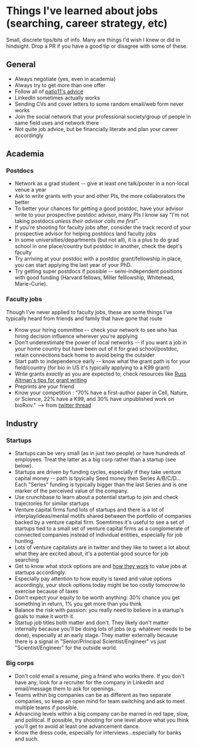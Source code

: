 # Things I've learned about jobs (searching, career strategy, etc)

Small, discrete tips/bits of info. Many are things I'd wish I knew or did in hindsight. Drop a PR if you have a good tip or disagree with some of these.

## General

* Always negotiate (yes, even in academia)
* Always try to get more than one offer
* Follow all of [patio11's advice](https://www.kalzumeus.com/)
* LinkedIn sometimes actually works
* Sending CVs and cover letters to some random email/web form never works
* Join the social network that your professional society/group of people in same field uses and network there
* Not quite job advice, but be financially literate and plan your career accordingly

## Academia

### Postdocs

* Network as a grad student -- give at least one talk/poster in a non-local venue a year
* Ask to write grants with your and other PIs, the more collaborators the better
* To better your chances for getting a good postdoc, have your advisor write to your prospective postdoc advisor, many PIs I know say "I'm not taking postdocs *unless their advisor calls me first*".
* If you're shooting for faculty jobs after, consider the track record of your prospective advisor for helping postdocs land faculty jobs
* In some universities/departments (but not all), it is a plus to do grad school in one place/country but postdoc in another, check the dept's faculty
* Try arriving at your postdoc with a postdoc grant/fellowship in place, you can start applying the last year of your PhD.
* Try getting super postdocs if possible -- semi-independent positions with good funding  (Harvard fellows, Miller felllowship, Whitehead, Marie-Curie).

### Faculty jobs

Though I've never applied to faculty jobs, these are some things I've typically heard from friends and family that have gone that route

* Know your hiring committee -- check your network to see who has hiring decision influence wherever you're applying
* Don't underestimate the power of local networks -- if you want a job in your home country but have been out of it for grad school/postdoc, retain connections back home to avoid being the outsider
* Start path to independence early -- know what the grant path is for your field/country (for bio in US it's typically applying to a K99 grant)
* Write grants *exactly* as you are expected to, check resources like [Russ Altman's tips for grant writing](http://bytesizebio.net/2012/07/19/ismb-2012-vignettes-pt-1-grant-writing-tips/)
* Preprints are your friend
* Know your competition : "70% have a first-author paper in Cell, Nature, or Science, 22% have a K99, and 30% have unpublished work on bioRxiv."  --> from [twitter thread](https://twitter.com/JSheltzer/status/1293234892063506433)

## Industry

### Startups

* Startups can be very small (as in just two people) or have hundreds of employees. Treat the latter as a big corp rather than a startup (see below).
* Startups are driven by funding cycles, especially if they take venture capital money -- path is tpyically Seed money then Series A/B/C/D... Each "Series" funding is typically bigger than the last Series and is one marker of the perceived value of the company.
* Use crunchbase to learn about a potential startup to join and check trajectories for similar startups
* Venture capital firms fund lots of startups and there is a lot of interplay/ideas/mental motifs shared between the portfolio of companies backed by a venture capital firm. Soemtimes it's useful to see a set of startups tied to a small set of venture capital firms as a conglomerate of connected companies instead of individual entities, especially for job hunting.
* Lots of venture capitalists are in twitter and they like to tweet a lot about what they are excited about, it's a potential good source for job searching
* Get to know what stock options are and [how they work](https://carta.com/blog/value-equity-offer-startup-equity-calculator/) to value jobs at startups accordingly.
* Especially pay attention to how equity is taxed and value options accordingly, your stock options today might be too costly tomorrow to exercise because of taxes
* Don't expect your equity to be worth anything: 30% chance you get something in return, 1% you get more than you think
* Balance the risk with passion: you really need to believe in a startup's goals to make it worth it.
* Startup job titles both matter and don't. They likely don't matter internally because you'll be doing lots of jobs (e.g. whatever needs to be done), especially at an early stage. They matter externally because there is a signal in "Senior/Principal Scientist/Engineer" vs just "Scientist/Engineer" for the outside world.

### Big corps

* Don't cold email a resume, ping a friend who works there. If you don't have any, look for a recruiter for the company in LinkedIn and email/message them to ask for openings.
* Teams within big companies can be as different as two separate companies, so keep an open mind for team switching and ask to meet multiple teams if possible.
* Advancing levels within a big company can be marred in red tape, slow, and political. If possible, try shooting for one level above what you think you'll get to avoid at least one advancement dance.
* Know the dress code, especially for interviews...especially for banks and such.

